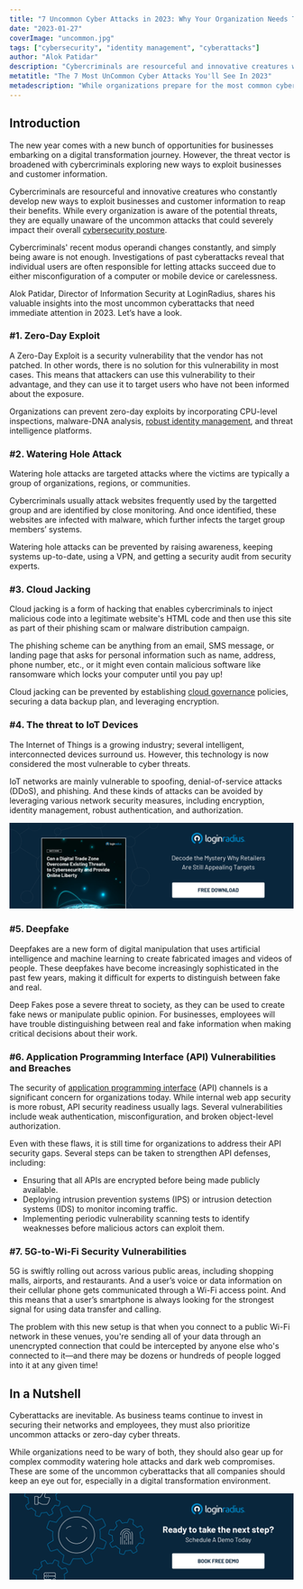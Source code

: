 ```yaml
---
title: "7 Uncommon Cyber Attacks in 2023: Why Your Organization Needs To Be Ready  For The Worst-Case Scenarios"
date: "2023-01-27"
coverImage: "uncommon.jpg"
tags: ["cybersecurity", "identity management", "cyberattacks"]
author: "Alok Patidar"
description: "Cybercriminals are resourceful and innovative creatures who constantly develop new ways to exploit businesses and customer information to reap benefits. While every organization is aware of the potential threats, they are equally unaware of the uncommon attacks that could severely impact their overall cybersecurity posture."
metatitle: "The 7 Most UnCommon Cyber Attacks You'll See In 2023"
metadescription: "While organizations prepare for the most common cyberattacks, the most uncommon remain unaddressed. Here’s what every business needs to be aware of  in 2023."
---
```


## Introduction

The new year comes with a new bunch of opportunities for businesses embarking on a digital transformation journey. However, the threat vector is broadened with cybercriminals exploring new ways to exploit businesses and customer information.

Cybercriminals are resourceful and innovative creatures who constantly develop new ways to exploit businesses and customer information to reap their benefits. While every organization is aware of the potential threats, they are equally unaware of the uncommon attacks that could severely impact their overall [cybersecurity posture](https://blog.loginradius.com/identity/tips-from-loginradius-security-expert-2022/).

Cybercriminals' recent modus operandi changes constantly, and simply being aware is not enough. Investigations of past cyberattacks reveal that individual users are often responsible for letting attacks succeed due to either misconfiguration of a computer or mobile device or carelessness. 

Alok Patidar, Director of Information Security at LoginRadius, shares his valuable insights into the most uncommon cyberattacks that need immediate attention in 2023. Let’s have a look. 


### #1. Zero-Day Exploit

A Zero-Day Exploit is a security vulnerability that the vendor has not patched. In other words, there is no solution for this vulnerability in most cases. This means that attackers can use this vulnerability to their advantage, and they can use it to target users who have not been informed about the exposure.

Organizations can prevent zero-day exploits by incorporating CPU-level inspections, malware-DNA analysis, [robust identity management](https://www.loginradius.com/customer-security/), and threat intelligence platforms. 


### #2. Watering Hole Attack

Watering hole attacks are targeted attacks where the victims are typically a group of organizations, regions, or communities. 

Cybercriminals usually attack websites frequently used by the targetted group and are identified by close monitoring. And once identified, these websites are infected with malware, which further infects the target group members’ systems. 

Watering hole attacks can be prevented by raising awareness, keeping systems up-to-date, using a VPN, and getting a security audit from security experts. 


### #3. Cloud Jacking 

Cloud jacking is a form of hacking that enables cybercriminals to inject malicious code into a legitimate website's HTML code and then use this site as part of their phishing scam or malware distribution campaign. 

The phishing scheme can be anything from an email, SMS message, or landing page that asks for personal information such as name, address, phone number, etc., or it might even contain malicious software like ransomware which locks your computer until you pay up!

Cloud jacking can be prevented by establishing [cloud governance](https://blog.loginradius.com/identity/cloud-governance-business/) policies, securing a data backup plan, and leveraging encryption. 


### #4. The threat to IoT Devices 

The Internet of Things is a growing industry; several intelligent, interconnected devices surround us. However, this technology is now considered the most vulnerable to cyber threats. 

IoT networks are mainly vulnerable to spoofing, denial-of-service attacks (DDoS), and phishing. And these kinds of attacks can be avoided by leveraging various network security measures, including encryption, identity management, robust authentication, and authorization.

[![WP-Trade-Zone](WP-Trade-Zone.png)](https://www.loginradius.com/resource/digital-trade-zone-threats-cybersecurity-whitepaper)


### #5. Deepfake 

Deepfakes are a new form of digital manipulation that uses artificial intelligence and machine learning to create fabricated images and videos of people. These deepfakes have become increasingly sophisticated in the past few years, making it difficult for experts to distinguish between fake and real. 

Deep Fakes pose a severe threat to society, as they can be used to create fake news or manipulate public opinion. For businesses, employees will have trouble distinguishing between real and fake information when making critical decisions about their work.


### #6. Application Programming Interface (API) Vulnerabilities and Breaches 

The security of [application programming interface](https://blog.loginradius.com/identity/risk-management-with-holistic-apis/) (API) channels is a significant concern for organizations today. While internal web app security is more robust, API security readiness usually lags. Several vulnerabilities include weak authentication, misconfiguration, and broken object-level authorization.

Even with these flaws, it is still time for organizations to address their API security gaps. Several steps can be taken to strengthen API defenses, including:



* Ensuring that all APIs are encrypted before being made publicly available.
* Deploying intrusion prevention systems (IPS) or intrusion detection systems (IDS) to monitor incoming traffic.
* Implementing periodic vulnerability scanning tests to identify weaknesses before malicious actors can exploit them.


### #7. 5G-to-Wi-Fi Security Vulnerabilities 

5G is swiftly rolling out across various public areas, including shopping malls, airports, and restaurants. And a user’s voice or data information on their cellular phone gets communicated through a Wi-Fi access point. And this means that a user’s smartphone is always looking for the strongest signal for using data transfer and calling.  

The problem with this new setup is that when you connect to a public Wi-Fi network in these venues, you're sending all of your data through an unencrypted connection that could be intercepted by anyone else who's connected to it—and there may be dozens or hundreds of people logged into it at any given time! 


## In a Nutshell 

Cyberattacks are inevitable. As business teams continue to invest in securing their networks and employees, they must also prioritize uncommon attacks or zero-day cyber threats.

While organizations need to be wary of both, they should also gear up for complex commodity watering hole attacks and dark web compromises. These are some of the uncommon cyberattacks that all companies should keep an eye out for, especially in a digital transformation environment.


[![book-a-free-demo-loginradius](../../assets/book-a-demo-loginradius.png)](https://www.loginradius.com/book-a-demo/)
